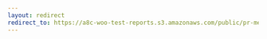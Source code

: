 ```yaml
---
layout: redirect
redirect_to: https://a8c-woo-test-reports.s3.amazonaws.com/public/pr-merge/39925/api/index.html
---
```

